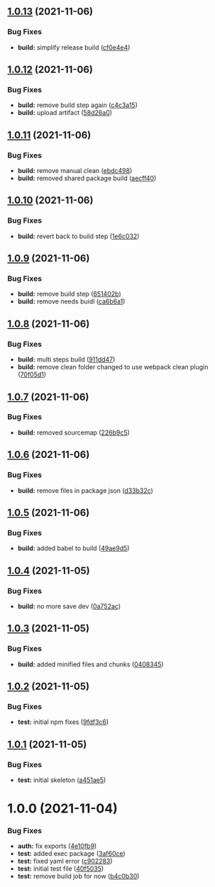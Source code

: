 ## [1.0.13](https://github.com/zailky/onz-auth-js/compare/v1.0.12...v1.0.13) (2021-11-06)


### Bug Fixes

* **build:** simplify release build ([cf0e4e4](https://github.com/zailky/onz-auth-js/commit/cf0e4e4e34cc74f335819836c2a6fe142f7475d6))

## [1.0.12](https://github.com/zailky/onz-auth-js/compare/v1.0.11...v1.0.12) (2021-11-06)


### Bug Fixes

* **build:** remove build step again ([c4c3a15](https://github.com/zailky/onz-auth-js/commit/c4c3a154655f4fd2cab43d7bc13e1d6b4bcb7368))
* **build:** upload artifact ([58d26a0](https://github.com/zailky/onz-auth-js/commit/58d26a0a9c0bfd76c7e538282145b503fbfc1e1a))

## [1.0.11](https://github.com/zailky/onz-auth-js/compare/v1.0.10...v1.0.11) (2021-11-06)


### Bug Fixes

* **build:** remove manual clean ([ebdc498](https://github.com/zailky/onz-auth-js/commit/ebdc4981a16b35c7b8588d9461544aee661d5d01))
* **build:** removed shared package build ([aecff40](https://github.com/zailky/onz-auth-js/commit/aecff403df8fec5eff5579c84f6771395aad475f))

## [1.0.10](https://github.com/zailky/onz-auth-js/compare/v1.0.9...v1.0.10) (2021-11-06)


### Bug Fixes

* **build:** revert back to build step ([1e6c032](https://github.com/zailky/onz-auth-js/commit/1e6c032784d4bcd25bef078bb4c5698a7acb6728))

## [1.0.9](https://github.com/zailky/onz-auth-js/compare/v1.0.8...v1.0.9) (2021-11-06)


### Bug Fixes

* **build:** remove build step ([651402b](https://github.com/zailky/onz-auth-js/commit/651402bb01b716655149713d6c5458a5d9e37e76))
* **build:** remove needs buidl ([ca6b6a1](https://github.com/zailky/onz-auth-js/commit/ca6b6a1887eb115c705aad6384cdbc372b01b345))

## [1.0.8](https://github.com/zailky/onz-auth-js/compare/v1.0.7...v1.0.8) (2021-11-06)


### Bug Fixes

* **build:** multi steps build ([911dd47](https://github.com/zailky/onz-auth-js/commit/911dd474677653f7cc446e1dbd168641046ab80c))
* **build:** remove clean folder changed to use webpack clean plugin ([70f05d1](https://github.com/zailky/onz-auth-js/commit/70f05d1609aba1826eaad3b8162cb4bc7f31e3df))

## [1.0.7](https://github.com/zailky/onz-auth-js/compare/v1.0.6...v1.0.7) (2021-11-06)


### Bug Fixes

* **build:** removed sourcemap ([226b9c5](https://github.com/zailky/onz-auth-js/commit/226b9c5ae3b403b98349ab10cd7e52b19aadcdaf))

## [1.0.6](https://github.com/zailky/onz-auth-js/compare/v1.0.5...v1.0.6) (2021-11-06)


### Bug Fixes

* **build:** remove files in package json ([d33b32c](https://github.com/zailky/onz-auth-js/commit/d33b32ca482221d76ee9e2ee215848a8c49a25be))

## [1.0.5](https://github.com/zailky/onz-auth-js/compare/v1.0.4...v1.0.5) (2021-11-06)


### Bug Fixes

* **build:** added babel to build ([49ae9d5](https://github.com/zailky/onz-auth-js/commit/49ae9d54e4862df0a0b44b32a219652cbad40f47))

## [1.0.4](https://github.com/zailky/onz-auth-js/compare/v1.0.3...v1.0.4) (2021-11-05)


### Bug Fixes

* **build:** no more save dev ([0a752ac](https://github.com/zailky/onz-auth-js/commit/0a752ac4d099e3612b0da030255f7fa34c53ea53))

## [1.0.3](https://github.com/zailky/onz-auth-js/compare/v1.0.2...v1.0.3) (2021-11-05)


### Bug Fixes

* **build:** added minified files and chunks ([0408345](https://github.com/zailky/onz-auth-js/commit/0408345424f4501d0f3ab3bf8007bb9487ac55cf))

## [1.0.2](https://github.com/zailky/onz-auth-js/compare/v1.0.1...v1.0.2) (2021-11-05)


### Bug Fixes

* **test:** initial npm fixes ([9fdf3c6](https://github.com/zailky/onz-auth-js/commit/9fdf3c65de4f7fe688a49b3298e59cfafc549871))

## [1.0.1](https://github.com/zailky/onz-auth-js/compare/v1.0.0...v1.0.1) (2021-11-05)


### Bug Fixes

* **test:** initial skeleton ([a451ae5](https://github.com/zailky/onz-auth-js/commit/a451ae52a5fd5d089641fcfa07d05c898d7c89ae))

# 1.0.0 (2021-11-04)


### Bug Fixes

* **auth:** fix exports ([4e10fb9](https://github.com/zailky/onz-auth-js/commit/4e10fb927566f9014c03bc292e9b8d68386c9f8a))
* **test:** added exec package ([3af60ce](https://github.com/zailky/onz-auth-js/commit/3af60ceba53e1841eaad0e9fc5612b0ae8beb881))
* **test:** fixed yaml error ([c902283](https://github.com/zailky/onz-auth-js/commit/c9022838532003e8e8b93c99d0e96b13e217338e))
* **test:** initial test file ([40f5035](https://github.com/zailky/onz-auth-js/commit/40f503550092c7a8ef2b060a40fbca4b5f698386))
* **test:** remove build job for now ([b4c0b30](https://github.com/zailky/onz-auth-js/commit/b4c0b308f05e4044b522ffbc68af26a1d41e7c81))
